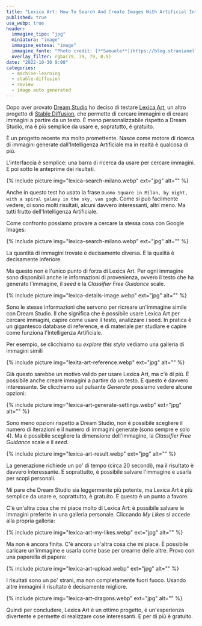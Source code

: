 ```yaml
---
title: "Lexica Art: How To Search And Create Images With Artificial Intelligence"
published: true
usa_webp: true
header:
  immagine_tipo: "jpg"
  miniatura: "image"
  immagine_estesa: "image"
  immagine_fonte: "Photo credit: [**Samuele**](https://blog.stranianelli.com/)"
  overlay_filter: rgba(79, 79, 79, 0.5)
date: "2022-10-30 9:00"
categories:
  - machine-learning
  - stable-diffusion
  - review
  - image auto generated
---
```


Dopo aver provato [Dream Studio](https://blog.stranianelli.com/my-first-look-at-stable-diffusion-dreamstudio-beta/) ho deciso di testare [Lexica Art](https://lexica.art/), un altro progetto di [Stable Diffusion](https://stability.ai/), che permette di cercare immagini e di creare immagini a partire da un testo. È meno personalizzabile rispetto a Dream Studio, ma è più semplice da usare e, sopratutto, è gratuito.

È un progetto recente ma molto promettente. Nasce come motore di ricerca di immagini generate dall'Intelligenza Artificiale ma in realtà è qualcosa di più.

L'interfaccia è semplice: una barra di ricerca da usare per cercare immagini. E poi sotto le anteprime dei risultati.

{% include picture img="lexica-search-milano.webp" ext="jpg" alt="" %}

Anche in questo test ho usato la frase `Duomo Square in Milan, by night, with a spiral galaxy in the sky, van gogh`. Come si può facilmente vedere, ci sono molti risultati, alcuni davvero interessanti, altri meno. Ma tutti frutto dell'Intelligenza Artificiale.

Come confronto possiamo provare a cercare la stessa cosa con Google Images:

{% include picture img="lexica-search-milano.webp" ext="jpg" alt="" %}

La quantità di immagini trovate è decisamente diversa. E la qualità è decisamente inferiore.

Ma questo non è l'unico punto di forza di Lexica Art. Per ogni immagine sono disponibili anche le informazioni di provenienza, ovvero il testo che ha generato l'immagine, il _seed_ e la _Classifier Free Guidance_ scale.

{% include picture img="lexica-details-image.webp" ext="jpg" alt="" %}

Sono le stesse informazioni che servono per ricreare un'immagine simile con Dream Studio. Il che significa che è possibile usare Lexica Art per cercare immagini, capire come usare il testo, analizzare i seed. In pratica è un gigantesco database di reference, e di materiale per studiare e capire come funziona l'Intelligenza Artificiale.

Per esempio, se clicchiamo su _explore this style_ vediamo una galleria di immagini simili

{% include picture img="lexita-art-reference.webp" ext="jpg" alt="" %}

Già questo sarebbe un motivo valido per usare Lexica Art, ma c'è di più. È possibile anche creare immagini a partire da un testo. E questo è davvero interessante. Se clicchiamo sul pulsante _Generate_ possiamo vedere alcune opzioni:

{% include picture img="lexica-art-generate-settings.webp" ext="jpg" alt="" %}

Sono meno opzioni rispetto a Dream Studio, non è possibile scegliere il numero di iterazioni e il numero di immagini generate (sono sempre e solo 4). Ma è possibile scegliere la dimensione dell'immagine, la _Classifier Free Guidance_ scale e il _seed_.

{% include picture img="lexica-art-result.webp" ext="jpg" alt="" %}

La generazione richiede un po' di tempo (circa 20 secondi), ma il risultato è davvero interessante. E soprattutto, è possibile salvare l'immagine e usarla per scopi personali.

Mi pare che Dream Studio sia leggermente più potente, ma Lexica Art è più semplice da usare e, soprattutto, è gratuito. E questo è un punto a favore.

C'è un'altra cosa che mi piace molto di Lexica Art: è possibile salvare le immagini preferite in una galleria personale. Cliccando _My Likes_ si accede alla propria galleria:

{% include picture img="lexica-art-my-likes.webp" ext="jpg" alt="" %}

Ma non è ancora finita. C'è ancora un'altra cosa che mi piace. È possibile caricare un'immagine e usarla come base per crearne delle altre. Provo con una paperella di papera:

{% include picture img="lexica-art-upload.webp" ext="jpg" alt="" %}

I risultati sono un po' strani, ma non completamente fuori fuoco. Usando altre immagini il risultato è decisamente migliore.

{% include picture img="lexica-art-dragons.webp" ext="jpg" alt="" %}

Quindi per concludere, Lexica Art è un ottimo progetto, è un'esperienza divertente e permette di realizzare cose interessanti. E per di più è gratuito.
